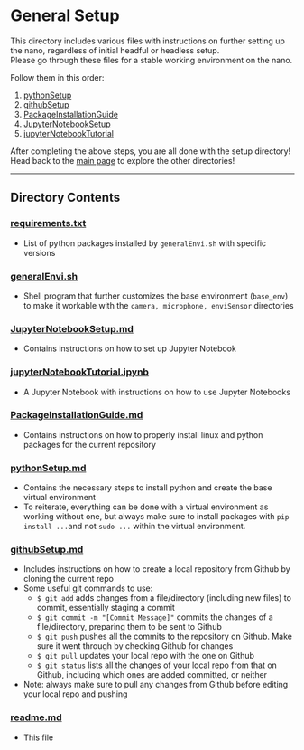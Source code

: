 # General Setup
This directory includes various files with instructions on further setting up the nano, regardless of initial headful or headless setup.  
Please go through these files for a stable working environment on the nano.  

Follow them in this order:

1. [pythonSetup](https://github.com/ddiLab/SageEdu/blob/main/setup/general/pythonSetup.md)
2. [githubSetup](https://github.com/ddiLab/SageEdu/blob/main/setup/general/githubSetup.md)
3. [PackageInstallationGuide](https://github.com/ddiLab/SageEdu/blob/main/setup/general/PackageInstallationGuide.md)
4. [JupyterNotebookSetup](https://github.com/ddiLab/SageEdu/blob/main/setup/general/JupyterNotebookSetup.md)
5. [jupyterNotebookTutorial](https://github.com/ddiLab/SageEdu/blob/main/setup/general/jupyterNotebookTutorial.ipynb)
  
After completing the above steps, you are all done with the setup directory! Head back to the [main page](https://github.com/ddiLab/SageEdu) to explore the other directories!

---

## Directory Contents

### [requirements.txt](https://github.com/ddiLab/SageEdu/blob/main/setup/general/requirements.txt)
* List of python packages installed by `generalEnvi.sh` with specific versions

### [generalEnvi.sh](https://github.com/ddiLab/SageEdu/blob/main/setup/general/generalEnvi.sh)
* Shell program that further customizes the base environment (`base_env`) to make it workable with the `camera, microphone, enviSensor` directories

### [JupyterNotebookSetup.md](https://github.com/ddiLab/SageEdu/blob/main/setup/general/JupyterNotebookSetup.md)
* Contains instructions on how to set up Jupyter Notebook

### [jupyterNotebookTutorial.ipynb](https://github.com/ddiLab/SageEdu/blob/main/setup/general/jupyterNotebookTutorial.ipynb)
* A Jupyter Notebook with instructions on how to use Jupyter Notebooks

### [PackageInstallationGuide.md](https://github.com/ddiLab/SageEdu/blob/main/setup/general/PackageInstallationGuide.md)
* Contains instructions on how to properly install linux and python packages for the current repository

### [pythonSetup.md](https://github.com/ddiLab/SageEdu/blob/main/setup/general/pythonSetup.md)
* Contains the necessary steps to install python and create the base virtual environment
* To reiterate, everything can be done with a virtual environment as working without one, but always make sure to install packages with `pip install ...`and not `sudo ...` within the virtual environment. 

### [githubSetup.md](https://github.com/ddiLab/SageEdu/blob/main/setup/general/githubSetup.md)
* Includes instructions on how to create a local repository from Github by cloning the current repo
* Some useful git commands to use:
    * `$ git add` adds changes from a file/directory (including new files) to commit, essentially staging a commit
    * `$ git commit -m "[Commit Message]"` commits the changes of a file/directory, preparing them to be sent to Github
    * `$ git push` pushes all the commits to the repository on Github. Make sure it went through by checking Github for changes
    * `$ git pull` updates your local repo with the one on Github
    * `$ git status` lists all the changes of your local repo from that on Github, including which ones are added committed, or neither
* Note: always make sure to pull any changes from Github before editing your local repo and pushing

### [readme.md](https://github.com/ddiLab/SageEdu/blob/main/setup/general/readme.md)
* This file

